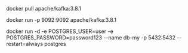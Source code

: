 [//]: # (#kafka server docker)
docker pull apache/kafka:3.8.1

docker run -p 9092:9092 apache/kafka:3.8.1

[//]: # (postgres server docker)
docker run -d -e POSTGRES_USER=user -e POSTGRES_PASSWORD=password123 --name db-my -p 5432:5432  --restart=always postgres